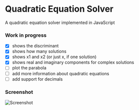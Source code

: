 # Quadratic Equation Solver
A quadratic equation solver implemented in JavaScript

### Work in progress
- [x] shows the discriminant
- [x] shows how many solutions
- [x] shows x1 and x2 (or just x, if one solution)
- [x] shows real and imaginary components for complex solutions
- [ ] plot the parabola
- [ ] add more information about quadratic equations
- [ ] add support for decimals

### Screenshot
![Screenshot](https://i.imgur.com/orantdr.png)